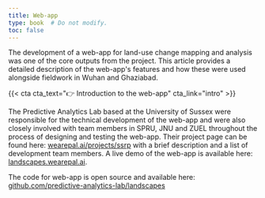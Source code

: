 ```yaml
---
title: Web-app
type: book  # Do not modify.
toc: false
---
```


The development of a web-app for land-use change mapping and analysis was one of the core outputs from the project. This article provides a detailed description of the web-app's features and how these were used alongside fieldwork in Wuhan and Ghaziabad.

{{< cta cta_text="👉 Introduction to the web-app" cta_link="intro" >}}

The Predictive Analytics Lab based at the University of Sussex were responsible for the technical development of the web-app and were also closely involved with team members in SPRU, JNU and ZUEL throughout the process of designing and testing the web-app. Their project page can be found here: [wearepal.ai/projects/ssrp](https://wearepal.ai/projects/ssrp) with a brief description and a list of development team members. A live demo of the web-app is available here: [landscapes.wearepal.ai](https://landscapes.wearepal.ai/).

The code for web-app is open source and available here: [github.com/predictive-analytics-lab/landscapes](https://github.com/predictive-analytics-lab/landscapes)